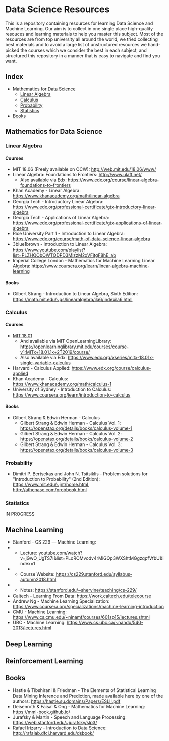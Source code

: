 # Data Science Resources
This is a repository containing resources for learning Data Science and Machine Learning. Our aim is to collect in one single place high-quality resouces and learning materials to help you master this subject. Most of the resources are from top university all around the world, we tried collecting best materials and to avoid a large list of unstructured resources we hand-picked the courses which we consider the best in each subject, and structured this repository in a manner that is easy to navigate and find you want.

## Index
* [Mathematics for Data Science](#mathematics-for-data-science)
  * [Linear Algebra](#linear-algebra)
  * [Calculus](#calculus)
  * [Probability](#probability)
  * [Statistics](#statistics)
* [Books](#books)


## Mathematics for Data Science
### Linear Algebra
#### Courses
* MIT 18.06 (Freely available on OCW): http://web.mit.edu/18.06/www/
* Linear Algebra: Foundations to Frontiers: http://www.ulaff.net/
  * Also available via Edx: https://www.edx.org/course/linear-algebra-foundations-to-frontiers
* Khan Academy - Linear Algebra: https://www.khanacademy.org/math/linear-algebra
* Georgia Tech - Introductory Linear Algebra: https://www.edx.org/professional-certificate/gtx-introductory-linear-algebra
* Georgia Tech - Applications of Linear Algebra: https://www.edx.org/professional-certificate/gtx-applications-of-linear-algebra
* Rice University Part 1 - Introduction to Linear Algebra: https://www.edx.org/course/math-of-data-science-linear-algebra
* 3blue1brown - Introduction to Linear Algebra: https://www.youtube.com/playlist?list=PLZHQObOWTQDPD3MizzM2xVFitgF8hE_ab
* Imperial College London - Mathematics for Machine Learning Linear Algebra: https://www.coursera.org/learn/linear-algebra-machine-learning
#### Books
* Gilbert Strang - Introduction to Linear Algebra, Sixth Edition: https://math.mit.edu/~gs/linearalgebra/ila6/indexila6.html

### Calculus
#### Courses
* [MIT 18.01](https://ocw.mit.edu/courses/18-01-single-variable-calculus-fall-2006 "MIT OCW")
  * And available via MIT OpenLearningLibrary: https://openlearninglibrary.mit.edu/courses/course-v1:MITx+18.01.1x+2T2019/course/
  * Also available via Edx: https://www.edx.org/xseries/mitx-18.01x-single-variable-calculus
* Harvard - Calculus Applied: https://www.edx.org/course/calculus-applied
* Khan Academy - Calculus: https://www.khanacademy.org/math/calculus-1
* University of Sydney - Introduction to Calculus: https://www.coursera.org/learn/introduction-to-calculus
#### Books
* Gilbert Strang & Edwin Herman - Calculus
  * Gilbert Strang & Edwin Herman - Calculus Vol. 1: https://openstax.org/details/books/calculus-volume-1
  * Gilbert Strang & Edwin Herman - Calculus Vol. 2: https://openstax.org/details/books/calculus-volume-2
  * Gilbert Strang & Edwin Herman - Calculus Vol. 3: https://openstax.org/details/books/calculus-volume-3

### Probability 

* Dimitri P. Bertsekas and John N. Tsitsiklis - 
Problem solutions for "Introduction to Probability" (2nd Edition):
https://www.mit.edu/~jnt/home.html, 
http://athenasc.com/probbook.html


### Statistics
IN PROGRESS

## Machine Learning
* Stanford - CS 229 ― Machine Learning:
* * Lecture: youtube.com/watch?v=jGwO_UgTS7I&list=PLoROMvodv4rMiGQp3WXShtMGgzqpfVfbU&index=1
* * Course Website: https://cs229.stanford.edu/syllabus-autumn2018.html
* * Notes: https://stanford.edu/~shervine/teaching/cs-229/
* Caltech - Learning From Data: https://work.caltech.edu/telecourse
* Andrew Ng - Machine Learning Specialization: https://www.coursera.org/specializations/machine-learning-introduction
* CMU - Machine Learning: https://www.cs.cmu.edu/~ninamf/courses/601sp15/lectures.shtml
* UBC - Machine Learning: https://www.cs.ubc.ca/~nando/540-2013/lectures.html




## Deep Learning 

## Reinforcement Learning

## Books
* Hastie & Tibshirani & Friedman - The Elements of Statistical Learning Data Mining Inference and Prediction, made available here by one of the authors: https://hastie.su.domains/Papers/ESLII.pdf
* Deisenroth & Faisal & Ong - Mathematics for Machine Learning: https://mml-book.github.io/
* Jurafsky & Martin - Speech and Language Processing: https://web.stanford.edu/~jurafsky/slp3/
* Rafael Irizarry - Introduction to Data Science: http://rafalab.dfci.harvard.edu/dsbook/

